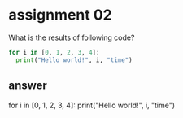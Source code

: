 # assignment 02
What is the results of following code?
```python
for i in [0, 1, 2, 3, 4]:
  print("Hello world!", i, "time")
```

## answer
for i in [0, 1, 2, 3, 4]:
  print("Hello world!", i, "time")
